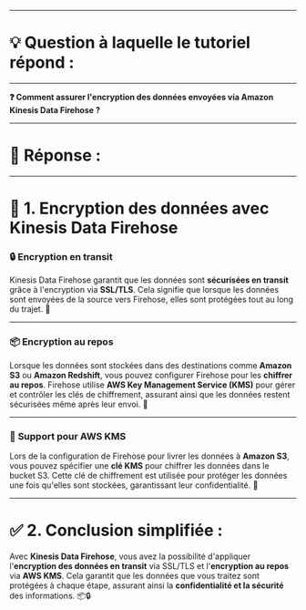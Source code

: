 ----------------------
# 💡 Question à laquelle le tutoriel répond :
----------------------

**❓ Comment assurer l'encryption des données envoyées via Amazon Kinesis Data Firehose ?**

----------------------
# 📝 Réponse :
----------------------

# 🔐 1. Encryption des données avec Kinesis Data Firehose

### 🔒 **Encryption en transit**  
Kinesis Data Firehose garantit que les données sont **sécurisées en transit** grâce à l'encryption via **SSL/TLS**. Cela signifie que lorsque les données sont envoyées de la source vers Firehose, elles sont protégées tout au long du trajet. 🔗

---

### 📦 **Encryption au repos**  
Lorsque les données sont stockées dans des destinations comme **Amazon S3** ou **Amazon Redshift**, vous pouvez configurer Firehose pour les **chiffrer au repos**. Firehose utilise **AWS Key Management Service (KMS)** pour gérer et contrôler les clés de chiffrement, assurant ainsi que les données restent sécurisées même après leur envoi. 📂

---

### 🔑 **Support pour AWS KMS**  
Lors de la configuration de Firehose pour livrer les données à **Amazon S3**, vous pouvez spécifier une **clé KMS** pour chiffrer les données dans le bucket S3. Cette clé de chiffrement est utilisée pour protéger les données une fois qu'elles sont stockées, garantissant leur confidentialité. 🔑

---

# ✅ 2. Conclusion simplifiée :
Avec **Kinesis Data Firehose**, vous avez la possibilité d'appliquer l'**encryption des données en transit** via SSL/TLS et l'**encryption au repos** via **AWS KMS**. Cela garantit que les données que vous traitez sont protégées à chaque étape, assurant ainsi la **confidentialité et la sécurité** des informations. 📦🔒
